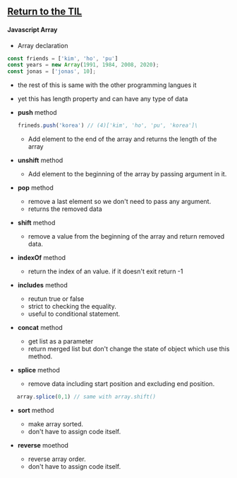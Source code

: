 ## [Return to the TIL](https://github.com/General-code/TIL)
#### Javascript Array
- Array declaration
```javascript
const friends = ['kim', 'ho', 'pu']
const years = new Array(1991, 1984, 2008, 2020);
const jonas = ['jonas', 10];
```
- the rest of this is same with the other programming langues it
- yet this has length property and can have any type of data

- **push** method
  ```javascript
  frineds.push('korea') // (4)['kim', 'ho', 'pu', 'korea']\
  ```
  - Add element to the end of the array and returns the length of the array
- **unshift** method
  - Add element to the beginning of the array by passing argument in it.
- **pop** method
  - remove a last element so we don't need to pass any argument.
  - returns the removed data
- **shift** method
  - remove a value from the beginning of the array and return removed data.

  

- **indexOf** method
  - return the index of an value. if it doesn't exit return -1

- **includes** method
  - reutun true or false
  - strict to checking the equality.
  - useful to conditional statement.

- **concat** method
  - get list as a parameter
  - return merged list but don't change the state of object which use this method.
  
- **splice** method
  - remove data including start position and excluding end position.
```javascript
   array.splice(0,1) // same with array.shift()
```

- **sort** method
  - make array sorted.
  - don't have to assign code itself. 
  
  
- **reverse** moethod
  - reverse array order. 
  - don't have to assign code itself.
